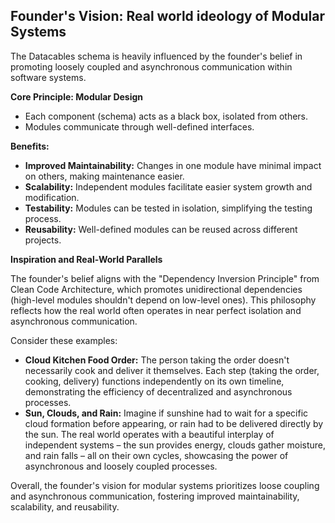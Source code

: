 ## Founder's Vision: Real world ideology of Modular Systems

The Datacables schema is heavily influenced by the founder's belief in promoting loosely coupled and asynchronous communication within software systems.

**Core Principle: Modular Design**

* Each component (schema) acts as a black box, isolated from others.
* Modules communicate through well-defined interfaces.

**Benefits:**

* **Improved Maintainability:** Changes in one module have minimal impact on others, making maintenance easier.
* **Scalability:** Independent modules facilitate easier system growth and modification.
* **Testability:** Modules can be tested in isolation, simplifying the testing process.
* **Reusability:** Well-defined modules can be reused across different projects.

**Inspiration and Real-World Parallels**

The founder's belief aligns with the "Dependency Inversion Principle" from Clean Code Architecture, which promotes unidirectional dependencies (high-level modules shouldn't depend on low-level ones). This philosophy reflects how the real world often operates in near perfect isolation and asynchronous communication.

Consider these examples:

- **Cloud Kitchen Food Order:** The person taking the order doesn't necessarily cook and deliver it themselves. Each step (taking the order, cooking, delivery) functions independently on its own timeline, demonstrating the efficiency of decentralized and asynchronous processes.
- **Sun, Clouds, and Rain:** Imagine if sunshine had to wait for a specific cloud formation before appearing, or rain had to be delivered directly by the sun. The real world operates with a beautiful interplay of independent systems – the sun provides energy, clouds gather moisture, and rain falls – all on their own cycles, showcasing the power of asynchronous and loosely coupled processes.

Overall, the founder's vision for modular systems prioritizes loose coupling and asynchronous communication, fostering improved maintainability, scalability, and reusability. 